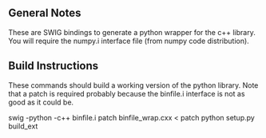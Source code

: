 General Notes
-------------

These are SWIG bindings to generate a python wrapper for the c++ library. You will require the numpy.i interface file (from numpy code distribution).

Build Instructions
------------------

These commands should build a working version of the python library. Note that a patch is required probably because the binfile.i interface is not as good as it could be.

swig -python -c++ binfile.i
patch binfile_wrap.cxx < patch
python setup.py build_ext
